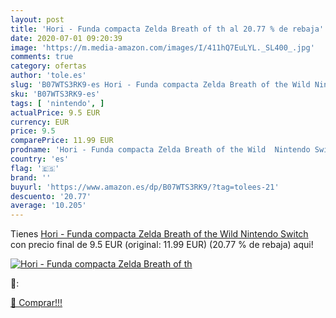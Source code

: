 ```yaml
---
layout: post
title: 'Hori - Funda compacta Zelda Breath of th al 20.77 % de rebaja'
date: 2020-07-01 09:20:39
image: 'https://m.media-amazon.com/images/I/411hQ7EuLYL._SL400_.jpg'
comments: true
category: ofertas
author: 'tole.es'
slug: 'B07WTS3RK9-es Hori - Funda compacta Zelda Breath of the Wild Nintendo...'
sku: 'B07WTS3RK9-es'
tags: [ 'nintendo', ]
actualPrice: 9.5 EUR
currency: EUR
price: 9.5
comparePrice: 11.99 EUR
prodname: 'Hori - Funda compacta Zelda Breath of the Wild  Nintendo Switch '
country: 'es'
flag: '🇪🇸'
brand: ''
buyurl: 'https://www.amazon.es/dp/B07WTS3RK9/?tag=tolees-21'
descuento: '20.77'
average: '10.205'
---
```


Tienes [Hori - Funda compacta Zelda Breath of the Wild  Nintendo Switch ](https://www.amazon.es/dp/B07WTS3RK9/?tag=tolees-21) con precio final de  9.5 EUR (original: 11.99 EUR) (20.77 %  de rebaja) aqui!

[![Hori - Funda compacta Zelda Breath of th](https://m.media-amazon.com/images/I/411hQ7EuLYL._SL400_.jpg)](https://www.amazon.es/dp/B07WTS3RK9/?tag=tolees-21)

🔎:


[🛒 Comprar!!!](https://www.amazon.es/dp/B07WTS3RK9/?tag=tolees-21)
